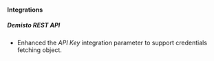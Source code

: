 
#### Integrations
##### Demisto REST API
- Enhanced the *API Key* integration parameter to support credentials fetching object.
